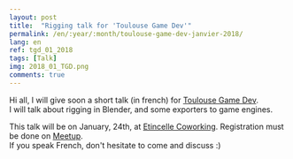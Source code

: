 ```yaml
---
layout: post
title:  "Rigging talk for 'Toulouse Game Dev'"
permalink: /en/:year/:month/toulouse-game-dev-janvier-2018/
lang: en
ref: tgd_01_2018
tags: [Talk]
img: 2018_01_TGD.png
comments: true
---
```


Hi all,
I will give soon a short talk (in french) for [Toulouse Game Dev][1].  
I will talk about rigging in Blender, and some exporters to game engines.  

This talk will be on January, 24th, at [Etincelle Coworking][2]. Registration must be done on [Meetup][3].  
If you speak French, don't hesitate to come and discuss :)

[1]: http://toulousegamedev.fr/
[2]: http://www.coworking-toulouse.com/
[3]: https://www.meetup.com/fr-FR/Toulouse-Game-Dev/
